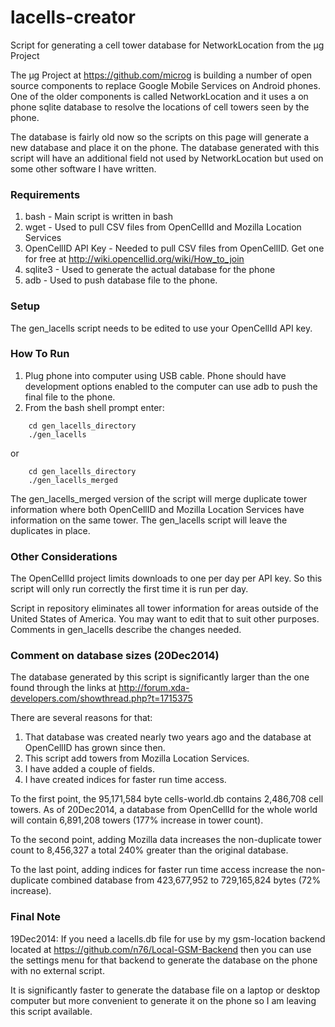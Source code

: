 lacells-creator
===============

Script for generating a cell tower database for NetworkLocation from the μg Project

The μg Project at https://github.com/microg is building a number of open source components to replace Google Mobile Services on Android phones. One of the older components is called NetworkLocation and it uses a on phone sqlite database to resolve the locations of cell towers seen by the phone.

The database is fairly old now so the scripts on this page will generate a new database and place it on the phone. The database generated with this script will have an additional field not used by NetworkLocation but used on some other software I have written.

### Requirements

1. bash - Main script is written in bash
2. wget - Used to pull CSV files from OpenCellId and Mozilla Location Services
3. OpenCellID API Key - Needed to pull CSV files from OpenCellID. Get one for free at http://wiki.opencellid.org/wiki/How_to_join
4. sqlite3 - Used to generate the actual database for the phone
5. adb - Used to push database file to the phone.

### Setup
The gen_lacells script needs to be edited to use your OpenCellId API key.

### How To Run
1. Plug phone into computer using USB cable. Phone should have development options enabled to the computer can use adb to push the final file to the phone.
2. From the bash shell prompt enter:

```
	cd gen_lacells_directory
	./gen_lacells
```
or

```
	cd gen_lacells_directory
	./gen_lacells_merged
```

The gen_lacells_merged version of the script will merge duplicate tower information where both OpenCellID and Mozilla Location Services have information on the same tower. The gen_lacells script will leave the duplicates in place.

### Other Considerations

The OpenCellId project limits downloads to one per day per API key. So this script will only run correctly the first time it is run per day.

Script in repository eliminates all tower information for areas outside of the United States of America. You may want to edit that to suit other purposes. Comments in gen_lacells describe the changes needed.

### Comment on database sizes (20Dec2014)
The database generated by this script is significantly larger than the one found through the links at http://forum.xda-developers.com/showthread.php?t=1715375

There are several reasons for that:
1. That database was created nearly two years ago and the database at OpenCellID has grown since then.
2. This script add towers from Mozilla Location Services.
3. I have added a couple of fields.
4. I have created indices for faster run time access.

To the first point, the 95,171,584 byte cells-world.db contains 2,486,708 cell towers. As of 20Dec2014, a database from OpenCellId for the whole world will contain 6,891,208 towers (177% increase in tower count).

To the second point, adding Mozilla data increases the non-duplicate tower count to 8,456,327 a total 240% greater than the original database.

To the last point, adding indices for faster run time access increase the non-duplicate combined database from 423,677,952 to 729,165,824 bytes (72% increase).

### Final Note

19Dec2014: If you need a lacells.db file for use by my gsm-location backend located at https://github.com/n76/Local-GSM-Backend then you can use the settings menu for that backend to generate the database on the phone with no external script.

It is significantly faster to generate the database file on a laptop or desktop computer but more convenient to generate it on the phone so I am leaving this script available.
